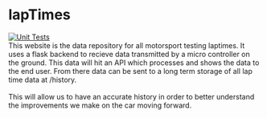 # lapTimes
[![Unit Tests](https://github.com/cmmeyer1800/lapTimes/actions/workflows/test.yml/badge.svg)](https://github.com/cmmeyer1800/lapTimes/actions/workflows/test.yml)
<br />
This website is the data repository for all motorsport testing laptimes. It uses a flask backend to recieve data transmitted by a micro controller on the ground.
This data will hit an API which processes and shows the data to the end user. From there data can be sent to a long term storage of all lap time data at /history.
<br /><br />
This will allow us to have an accurate history in order to better understand the improvements we make on the car moving forward.
